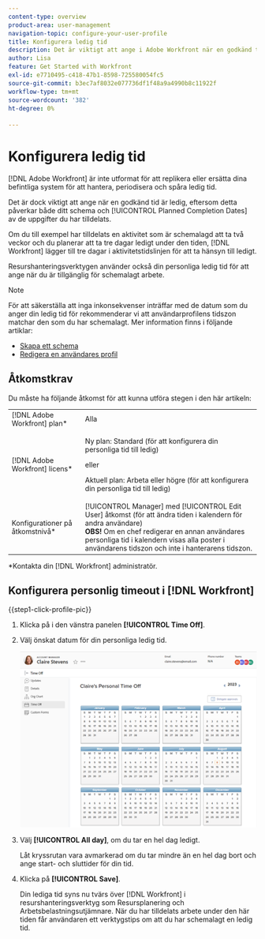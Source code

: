 ```yaml
---
content-type: overview
product-area: user-management
navigation-topic: configure-your-user-profile
title: Konfigurera ledig tid
description: Det är viktigt att ange i Adobe Workfront när en godkänd tid är ledig, eftersom detta påverkar ditt schema och påverkar de planerade datumen för slutförande av de uppgifter du har tilldelats.
author: Lisa
feature: Get Started with Workfront
exl-id: e7710495-c418-47b1-8598-725580054fc5
source-git-commit: b3ec7af8032e077736df1f48a9a4990b8c11922f
workflow-type: tm+mt
source-wordcount: '382'
ht-degree: 0%

---
```


# Konfigurera ledig tid

[!DNL Adobe Workfront] är inte utformat för att replikera eller ersätta dina befintliga system för att hantera, periodisera och spåra ledig tid.

Det är dock viktigt att ange när en godkänd tid är ledig, eftersom detta påverkar både ditt schema och [!UICONTROL Planned Completion Dates] av de uppgifter du har tilldelats.

Om du till exempel har tilldelats en aktivitet som är schemalagd att ta två veckor och du planerar att ta tre dagar ledigt under den tiden, [!DNL Workfront] lägger till tre dagar i aktivitetstidslinjen för att ta hänsyn till ledigt.

Resurshanteringsverktygen använder också din personliga ledig tid för att ange när du är tillgänglig för schemalagt arbete.

>[!NOTE]
>
>För att säkerställa att inga inkonsekvenser inträffar med de datum som du anger din ledig tid för rekommenderar vi att användarprofilens tidszon matchar den som du har schemalagt. Mer information finns i följande artiklar:
>
>* [Skapa ett schema](../../../administration-and-setup/set-up-workfront/configure-timesheets-schedules/create-schedules.md)
>* [Redigera en användares profil](../../../administration-and-setup/add-users/create-and-manage-users/edit-a-users-profile.md)
>

## Åtkomstkrav

Du måste ha följande åtkomst för att kunna utföra stegen i den här artikeln:

<table style="table-layout:auto"> 
 <col> 
 </col> 
 <col> 
 </col> 
 <tbody> 
  <tr> 
   <td role="rowheader">[!DNL Adobe Workfront] plan*</td> 
   <td>Alla</td> 
  </tr> 
  <tr> 
   <td role="rowheader">[!DNL Adobe Workfront] licens*</td> 
   <td> <p>Ny plan: Standard (för att konfigurera din personliga tid till ledig)</p>
        <p>eller</p>
        <p>Aktuell plan: Arbeta eller högre (för att konfigurera din personliga tid till ledig)</p> </td>
  </tr> 
  <tr> 
   <td role="rowheader">Konfigurationer på åtkomstnivå*</td> 
   <td>[!UICONTROL Manager] med [!UICONTROL Edit User] åtkomst (för att ändra tiden i kalendern för andra användare)<br>
   <strong>OBS!</strong> Om en chef redigerar en annan användares personliga tid i kalendern visas alla poster i användarens tidszon och inte i hanterarens tidszon.</td> 
  </tr> 
 </tbody> 
</table>

&#42;Kontakta din [!DNL Workfront] administratör.

## Konfigurera personlig timeout i [!DNL Workfront]

{{step1-click-profile-pic}}

1. Klicka på i den vänstra panelen **[!UICONTROL Time Off]**.
1. Välj önskat datum för din personliga ledig tid.

   ![Personlig tid i kalendern](assets/personal-time-off-calendar.png)

1. Välj **[!UICONTROL All day]**, om du tar en hel dag ledigt.

   Låt kryssrutan vara avmarkerad om du tar mindre än en hel dag bort och ange start- och sluttider för din tid.

1. Klicka på **[!UICONTROL Save]**.

   Din lediga tid syns nu tvärs över [!DNL Workfront] i resurshanteringsverktyg som Resursplanering och Arbetsbelastningsutjämnare. När du har tilldelats arbete under den här tiden får användaren ett verktygstips om att du har schemalagt en ledig tid.
